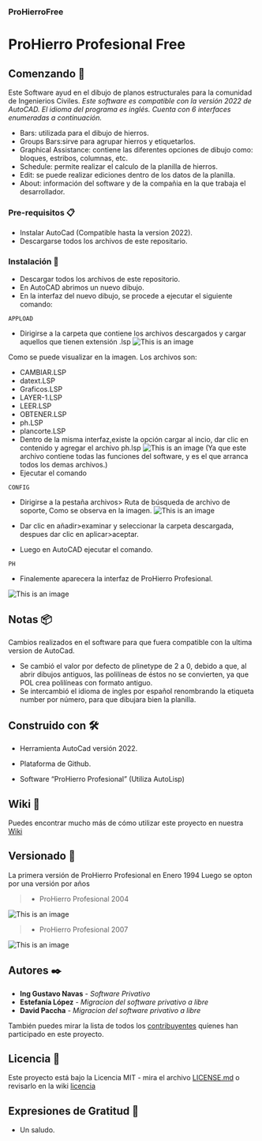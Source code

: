 ### ProHierroFree
# ProHierro Profesional Free
 
## Comenzando 🚀

Este Software ayud en el dibujo de planos estructurales para la comunidad de Ingenierios Civiles.
_Este software es compatible con la versión 2022 de AutoCAD._
_El idioma del programa es inglés._
_Cuenta con 6 interfaces enumeradas a continuación._
* Bars: utilizada para el dibujo de hierros.
* Groups Bars:sirve para agrupar hierros y etiquetarlos.
* Graphical Assistance: contiene las diferentes opciones de dibujo como: bloques, estribos, columnas, etc.
* Schedule: permite realizar el calculo de la planilla de hierros.
* Edit: se puede realizar ediciones dentro de los datos de la planilla.
* About: información del software y de la compañia en la que trabaja el desarrollador.

### Pre-requisitos 📋

* Instalar AutoCad (Compatible hasta la version 2022).
* Descargarse todos los archivos de este repositario.


### Instalación 🔧

* Descargar todos los archivos de este repositorio.
* En AutoCAD abrimos un nuevo dibujo.
* En la interfaz del nuevo dibujo, se procede a ejecutar el siguiente comando:
```
APPLOAD
```

* Dirigirse a la carpeta que contiene los archivos descargados y cargar aquellos que tienen extensión .lsp
![This is an image](https://github.com/chdavid97/Prohierro-free/blob/master/Fotos%20wiki/Appload.png)


Como se puede visualizar en la imagen.
Los archivos son:
  * CAMBIAR.LSP
  * datext.LSP
  * Graficos.LSP
  * LAYER-1.LSP
  * LEER.LSP
  * OBTENER.LSP
  * ph.LSP
  * plancorte.LSP
* Dentro de la misma interfaz,existe la opción cargar al incio, dar clic en contenido y agregar el archivo ph.lsp
![This is an image](https://github.com/chdavid97/Prohierro-free/blob/master/Fotos%20wiki/appload2.png)
(Ya que este archivo contiene todas las funciones del software, y es el que arranca todos los demas archivos.)
* Ejecutar el comando 
 ```
CONFIG
```
* Dirigirse a la pestaña archivos> Ruta de búsqueda de archivo de soporte, Como se observa en la imagen.
![This is an image](https://github.com/chdavid97/Prohierro-free/blob/master/Fotos%20wiki/configuracion.png)
* Dar clic en añadir>examinar y seleccionar la carpeta descargada, despues dar clic en aplicar>aceptar.

* Luego en AutoCAD ejecutar el comando.
 ```
PH
```
* Finalemente aparecera la interfaz de ProHierro Profesional.

![This is an image](https://github.com/chdavid97/Prohierro-free/blob/master/Fotos%20wiki/prohierro.PNG)

## Notas 📦

Cambios realizados en el software para que fuera compatible con la ultima version de AutoCad.
* Se cambió el valor por defecto de plinetype de 2 a 0, debido a que, al abrir dibujos antiguos, las polilíneas de éstos no se convierten, ya que POL crea polilíneas con formato antiguo.
* Se intercambió el idioma de ingles por español renombrando la etiqueta number por número, para que dibujara bien la planilla.

## Construido con 🛠️

* Herramienta AutoCad versión 2022.

* Plataforma de Github.

* Software “ProHierro Profesional” (Utiliza AutoLisp)


## Wiki 📖

Puedes encontrar mucho más de cómo utilizar este proyecto en nuestra [Wiki](https://github.com/ProHfree/ProHierroFree/wiki/ProHierro-Profesional-Free)

## Versionado 📌

La primera versión de ProHierro Profesional en Enero 1994
Luego se opton por una versión por años
>* ProHierro Profesional 2004


![This is an image](https://github.com/chdavid97/Prohierro-free/blob/master/Fotos%20wiki/ProhierroProfesional2004.PNG)




>* ProHierro Profesional 2007


![This is an image](https://github.com/chdavid97/Prohierro-free/blob/master/Fotos%20wiki/ProHierroProfesional2007.PNG)

## Autores ✒️

* **Ing Gustavo Navas** - *Software Privativo* 
* **Estefanía López** - *Migracion del software privativo a libre* 
* **David Paccha** - *Migracion del software privativo a libre* 

También puedes mirar la lista de todos los [contribuyentes](https://github.com/ProHfree/ProHierroFree/wiki/ProHierro-Profesional-Free#Autores) quíenes han participado en este proyecto. 

## Licencia 📄

Este proyecto está bajo la Licencia MIT - mira el archivo [LICENSE.md](LICENSE.md)
o revisarlo en la wiki [licencia](https://github.com/ProHfree/ProHierroFree/wiki/ProHierro-Profesional-Free#Licencia)

## Expresiones de Gratitud 🎁

* Un saludo.

